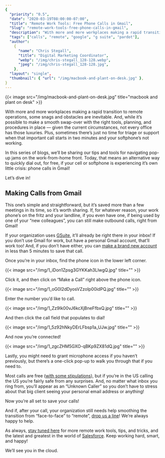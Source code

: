 ```yaml
---
{
  "priority": "0.5",
  "date": "2020-03-19T08:00:00-07:00",
  "title": "Remote Work Tools: Free Phone Calls in Gmail",
  "Slug": "remote-work-tools-free-phone-calls-in-gmail",
  "description": "With more and more workplaces making a rapid transition to remote operations, some snags and obstacles are inevitable. And, while it’s…",
  "tags": ["calls", "remote", "google", "g suite", "pardot"],
  "author":
    {
      "name": "Chris Stegall",
      "title": "Digital Marketing Coordinator",
      "webp": "/img/chris-stegall_128-128.webp",
      "jpeg": "/img/chris-stegall_128-128.jpg",
    },
  "layout": "single",
  "thumbnail": { "url": "/img/macbook-and-plant-on-desk.jpg" },
}
---
```


{{< image src="/img/macbook-and-plant-on-desk.jpg" title="macbook and plant on desk" >}}

With more and more workplaces making a rapid transition to remote operations, some snags and obstacles are inevitable. And, while it’s possible to make a smooth swap-over with the right tools, planning, and procedures in place — given the current circumstances, not every office has those luxuries. Plus, sometimes there’s just no time for triage or support when that important call starts in two minutes and your softphone’s not working.

In this series of blogs, we’ll be sharing our tips and tools for navigating pop-up jams on the work-from-home front. Today, that means an alternative way to quickly dial out, for free, if your cell or softphone is experiencing it’s own little crisis: phone calls in Gmail!

Let’s dive in!

## Making Calls from Gmail

This one’s simple and straightforward, but it’s saved more than a few meetings in its time, so it’s worth sharing. If, for whatever reason, your work phone’s on the fritz and your landline, if you even have one, if being used by one of your “new colleagues”, you can still make outbound calls, right from Gmail!

If your organization uses [GSuite](https://gsuite.google.com/), it’ll already be right there in your inbox! If you don’t use Gmail for work, but have a personal Gmail account, that’ll work too! And, if you don’t have either, you can [make a brand new account](https://accounts.google.com/signup/v2/webcreateaccount?service=mail&continue=https%3A%2F%2Fmail.google.com%2Fmail%2F&ltmpl=default&dsh=S251880806%3A1584569258115757&gmb=exp&biz=false&flowName=GlifWebSignIn&flowEntry=SignUp) in less than 5 minutes to save that call.

Once you’re in your inbox, find the phone icon in the lower left corner.

{{< image src="/img/1_iDon1Zpsg3GYKKah3LlwgQ.jpg" title="" >}}

Click it, and then click on “Make a Call” right above the phone icon.

{{< image src="/img/1_oG0I2dDyosVZzoIp00idPQ.jpg" title="" >}}

Enter the number you’d like to call.

{{< image src="/img/1_Zz9Ik00vJ6kcXjBneFfbxQ.jpg" title="" >}}

And then click the call field that populates to dial!

{{< image src="/img/1_5z92hNkyDErLFbsp1a_UJw.jpg" title="" >}}

And now you’re connected!

{{< image src="/img/1_zgcZHM5GXO-qBKp9ZX81dQ.jpg" title="" >}}

Lastly, you might need to grant microphone access if you haven’t previously, but there’s a one-click pop-up to walk you through that if you need to.

Most calls are free ([with some stipulations](https://support.google.com/hangouts/answer/3187125?co=GENIE.Platform%3DDesktop&hl=en)), but if you’re in the US calling the US you’re fairly safe from any surprises. And, no matter what inbox you ring from, you’ll appear as an “Unknown Caller” so you don’t have to stress about that big client seeing your personal email address or anything!

Now you’re all set to save your calls!

And if, after your call, your organization still needs help smoothing the transition from “face-to-face” to “remote”, [drop us a line](/contact)! We’re always happy to help.

As always, [stay tuned here](https://pardot.mkpartners.com/subscribe) for more remote work tools, tips, and tricks, and the latest and greatest in the world of [Salesforce](https://www.salesforce.com/products/). Keep working hard, smart, and happy!

We’ll see you in the cloud.

